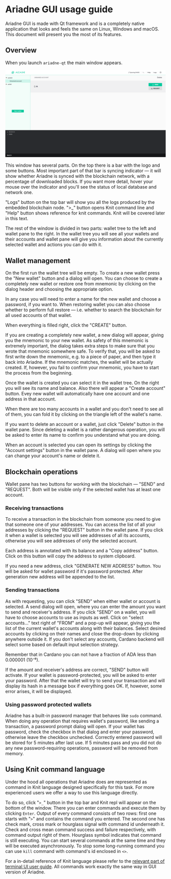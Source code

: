 # Ariadne GUI usage guide

Ariadne GUI is made with Qt framework and is a completely native application that looks and feels
the same on Linux, Windows and macOS. This document will present you the most of its features.

## Overview

When you launch `ariadne-qt` the main window appears.

![](../img/qt_main_screen.png)

This window has several parts. On the top there is a bar with the logo and some buttons. Most
important part of that bar is syncing indicator &mdash; it will show whether Ariadne is synced with
the blockchain network, with a percentage of downloaded blocks. If you want more detail, hover your
mouse over the indicator and you'll see the status of local database and network one.

"Logs" button on the top bar will show you all the logs produced by the embedded blockchain node.
">_" button opens Knit command line and "Help" button shows reference for knit commands. Knit will
be covered later in this text.

The rest of the window is divided in two parts: wallet tree to the left and wallet pane to the
right. In the wallet tree you will see all your wallets and their accounts and wallet pane will give
you information about the currently selected wallet and actions you can do with it.

## Wallet management

On the first run the wallet tree will be empty. To create a new wallet press the "New wallet"
button and a dialog will open. You can choose to create a completely new wallet or restore one from
mnemonic by clicking on the dialog header and choosing the appropriate option.

In any case you will need to enter a name for the new wallet and choose a password, if you want to.
When restoring wallet you can also choose whether to perform full restore &mdash; i.e. whether to
search the blockchain for all used accounts of that wallet.

When everything is filled right, click the "CREATE" button.

If you are creating a completely new wallet, a new dialog will appear, giving you the mnemonic to
your new wallet. As safety of this mnemonic is extremely important, the dialog takes extra steps to
make sure that you wrote that mnemonic somewhere safe. To verify that, you will be asked to first
write down the mnemonic, e.g. to a piece of paper, and then type it back into Ariadne. If the
mnemonic matches, the wallet will be actually created. If, however, you fail to confirm your
mnemonic, you have to start the process from the beginning.

Once the wallet is created you can select it in the wallet tree. On the right you will see its name
and balance. Also there will appear a "Create account" button. Evey new wallet will automatically have
one account and one address in that account.

When there are too many accounts in a wallet and you don't need to see all of them, you can fold it
by clicking on the triangle left of the wallet's name.

If you want to delete an account or a wallet, just click "Delete" button in the wallet pane. Since
deleting a wallet is a rather dangerous operation, you will be asked to enter its name to confirm
you understand what you are doing.

When an account is selected you can open its settings by clicking the "Account settings" button in
the wallet pane. A dialog will open where you can change your account's name or delete it.

## Blockchain operations

Wallet pane has two buttons for working with the blockchain &mdash; "SEND" and "REQUEST". Both will
be visible only if the selected wallet has at least one account.

### Receiving transactions

To receive a transaction in the blockchain from someone you need to give that someone one of your
addresses. You can access the list of all your addresses by clicking the "REQUEST" button in the
wallet pane. If you click it when a wallet is selected you will see addresses of all its accounts,
otherwise you will see addresses of only the selected account.

Each address is annotated with its balance and a "Copy address" button. Click on this button will
copy the address to system clipboard.

If you need a new address, click "GENERATE NEW ADDRESS" button. You will be asked for wallet
password if it's password protected. After generation new address will be appended to the list.

### Sending transactions

As with requesting, you can click "SEND" when either wallet or account is selected. A send dialog
will open, where you can enter the amount you want to send and receiver's address. If you click
"SEND" on a wallet, you will have to choose accounts to use as inputs as well. Click on "select
accounts..." text right of "FROM" and a pop-up will appear, giving you the list of the current
wallet's accounts along with their balances. Select desired accounts by clicking on their names and
close the drop-down by clicking anywhere outside it. If you don't select any accounts, Cardano
backend will select some based on default input selection strategy.

Remember that in Cardano you can not have a fraction of ADA less than 0.000001 (10⁻⁶).

If the amount and receiver's address are correct, "SEND" button will activate. If your wallet is
password-protected, you will be asked to enter your password. After that the wallet will try to
send your transaction and will display its hash in a message box if everything goes OK. If, however,
some error arises, it will be displayed.

### Using password protected wallets

Ariadne has a built-in password manager that behaves like `sudo` command. When doing any operation
that requires wallet's password, like sending a transaction, a password prompt dialog will open.
If your wallet has password, check the checkbox in that dialog and enter your password, otherwise
leave the checkbox unchecked. Correctly entered password will be stored for 5 minutes after last
use. If 5 minutes pass and you did not do any new password-requiring operations, password will be
removed from memory.

## Using Knit command language

Under the hood all operations that Ariadne does are represented as command in Knit language designed
specifically for this task. For more experienced users we offer a way to use this language directly.

To do so, click "`>_`" button in the top bar and Knit repl will appear on the bottom of the window.
There you can enter commands and execute them by clicking `Enter`. Output of every command consists
of two rows: first one starts with "`>`" and contains the command you entered. The second one has
check mark, cross mark or hourglass signal with command id underneath it. Check and cross mean command
success and failure respectively, with command output right of them. Hourglass symbol indicates that
command is still executing. You can start several commands at the same time and they will be
executed asynchronously. To stop some long-running command you can use `kill` command with command's
id enclosed in `<>`.

For a in-detail reference of Knit language please refer to the
[relevant part of terminal UI user guide](usage-tui.md#knit-command-language). All commands work
exactly the same way in GUI version of Ariadne.
